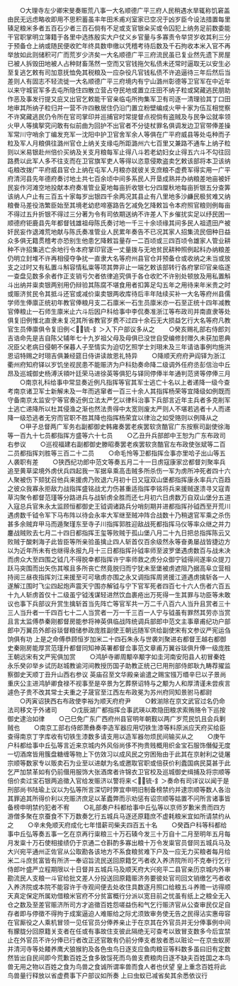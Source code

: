 <!-- { "loadSidebar": true } -->
　　○大理寺左少卿宋旻奏赈荒八事一大名顺德广平三府人民稍遇水旱辄称饥窘盖由民无远虑略收即用不思积蓄虽丰年田禾甫刈室家已空况于凶岁臣今设法措置每里辏足粮米多者五百石少者三百石倘有不足或支官银籴买或令囚犯上纳务足前数委能干官职掌明立簿籍于各里中选拣殷实大户仗义乡官量与多寡责令举贷岁收其利三分于预备仓上纳或随民便收贮年终具数申缴以凭稽考待后数及千石拘收本米入官不再举放如此则储积可广而荒岁少济矣一大名顺德广平三府流民虽已复业然先遗下房屋已被人拆毁田地被人占种财畜荡然一空而又官钱拖欠私债未还常时逼取无以安生必至复逃乞敕有司加意抚恤免其税粮及一应杂役凡官钱私债不许追逼待三年后然后当差则人有固志不轻流徙一大名顺德广平三府境内有宁山潞州彰德等卫官军在中近年以来守城官军多去屯所隐住四散立营占夺民地或置立庄田不纳子粒或窝藏逃民朋助作恶及事发行提又庇又出官乞敕能干官亲临屯所拘集军卫有司逐一清理验其丁口田地审其所纳子粒归并一营不许四散居住仍沿门置立粉壁编成火甲十家为伍互相觉察不许窝藏逃民仍令所在官司掌印并巡捕官时常提督点视倘有盗贼及与民争讼就率领火甲人等擒挐究问敢有似前曲为回护不出官者不分徒杖罪名俱调发边卫官带俸差操军常川守哨余丁编发充军一沈阳中护卫官舍军余人等俱在广平府威县等处屯种而子粒及军人月粮俱往潞州官仓上纳关支缘屯所距潞州六七百里又兼路不通车上纳子粒则以米易银赴州倍价买纳及关支月粮每军止得八斗若老幼妇女止得五六斗不勾往回路费以此军人多不往支而在卫官旗军吏人等得以恣意侵欺盗卖乞敕该部将本卫该纳屯粮改拨广平府威县官仓上纳在屯军人月粮亦就彼关支庶粮不虚费军得实用一广平府清河县先年德府奏讨地土共七百余顷中间多系民人开垦成熟并办纳粮差地亩被奸民妄作河滩空地投献本府奏准管业夏地每亩折收银七分四厘秋地每亩折银五分查筭该纳人户止有三百五十家每岁出银四千余两况其县止有八里地多沙鹻民极贫难又纳粮餋马差役浩繁臣始至其境老幼悲啼塞路告乞减免乞降敕旨令本府照官粮则例每亩不得过五升折银不得过三分著为令有司依期送纳不许差人下乡催扰实足以纾民困一顺德府钜鹿县先年都督钱雄祖母陈氏奏讨地一千三十余顷缘其间多民人祖遗田产被奸民妄作退滩荒地献与陈氏奏准管业人民累年奏告不已况其家人招集流民佃种日益众多俱无籍贯稽考亦恐别生他患乞降敕旨量存一二百顷或三四百顷令雄家人管业耕种不许招集逃亡余地行令本府掌印官逐一丈量拨与无地贫民耕种照例起科办纳粮差仍明立封堆不许再相侵夺争扰一直隶大名等府州县官仓并预备仓或收纳之未当或放支之过时又有私置斗斛容情私粜等项其弊非止一端乞敕该部转行各府掌印官亲临逐一查盘见数多余者作正支销亏欠者依律追究俱于各仓收贮不许别处顿放及用私置斛斗出纳并粜卖银两别用仍辩验其陈腐不堪食用者扣筭足勾五年之用待来年米贵之时或赈济贫民令其抵斗还官或减价粜卖银两收库待后丰年陆续买补一大名等府州县儒学师生俸廪正统初年教官俸粮月支二石廪米一石生员廪米亦一石至正统十四年减教官俸粮止一石师生廪米止六斗后因户科给事中李侃奏准浙江等布政司并南直隶等处俱复旧例惟北直隶未复况其所省教官岁费不过四十余石无大损益乞行大名等府凡教官生员俸廪俱令复旧例＜锍-釒＞入下户部议多从之
　　○癸亥赐礼部右侍郎刘吉诰命先是吉自陈父辅年七十九岁祖父母及母俱已没世自受编修封赠久未获加恩典况臣父老病日侵朝不保暮人子至情实为迫切乞照学士刘珝未及三年请诰事例均施洪恩诏特赐之时珝吉俱兼经筵日侍讲读故恩礼特异
　　○降顺天府府尹阎铎为浙江衢州府知府铎以岁饥坐视民患不能赈济为户科劾奏命降二级调外任府丞彭信治中丘昂及巡城御史杨溥沃頖叶廷荣马进徐英等俱犯与铎同停俸半年通判范贤等停俸三月
　　○南京礼科给事中常显奏近例凡指挥等官其军士逃亡十名以上者递降一级今查考南京诸卫军士新解未及一年而逃窜者一百三十余人其指挥杨荣等宜降级如例既而守备南京太监安宁等官奏近例立法太严乞以律科治事下兵部言近年主兵者多克削军士逃亡递降所以杜其侵渔之渐也然法贵得中太宽则废太严则人不堪若逃者十人而递降一级恐逃者无穷而官职不胜其降也指挥杨荣宜以律治之如受赂则以例降从之
　　○甲子总督两广军务右副都御史韩雍奏罢老疾罢软贪酷官广东按察司副使徐海等一百九十七员都指挥方盛等六十七员
　　○乙丑升兵部郎中王恕为广东布政司右参议
　　○巡视福建右副都御史滕昭奏罢老疾罢软贪酷官左布政使张斌等二百二员都指挥刘胜等三百二十二员
　　○命毛怜等卫都指挥佥事亦里哈子出山等五人袭职有差
　　○狭西纪功郎中范文等奏五月二十一日虏寇康家岔都督刘聚率兵追至黄草梁境外虏伏兵四起我一军据阜乘高击贼多所杀伤一军为虏所冲死者四十六人聚被伤下颏犹召他兵来援虏乃败退六月初十日又寇双山堡都指挥康永率兵六百趋之彼众我寡永拒敌力战指挥盛铭战尤力伤甚重适指挥李铭将兵来援贼遂溃寻又寇青草沟聚令都督范瑾等分路进兵与战斩虏全胜而还七月初六日虏数万自双山堡分五道入寇总兵官朱永太监顾恒都御史王钺调诸路兵分哨刻期并进都指挥孙钺西至开荒川遇虏数千钺令军下马布阵以待会永率大军继至贼冲阵合战数十乃稍退官军乘之杀伤甚多余贼弃甲马而遁聚瑾东至寺子川指挥郭胜迎敌战死都指挥马仪等率众继之并力鏖战贼败去七月二十四日都指挥王玺等败贼于孤山堡八月二十九日把总指挥陈云又败贼于酸剌海子此皆臣等所亲验虽擒止四人斩首仅百余级然永等奋勇屡战皆捷边方以为近年所未有也继得永报九月十三日都指挥孙钺率师至波罗堡遇虏数百与战未决而虏众大至四围之钺几不得脱幸都指挥许宁率师救之虏分众御宁钺得间遂率众提刀跃马突围而出矢伤其喉且多所丧亡然竟脱归而宁犹未至堡被虏遮阻乃据高阜立营相持阅三昼夜指挥刘江来援至可可墩虏亦围之永又调指挥周贤援江道遇虏擒斩各一人遂解江围时飞尘四起炮声震天宁围亦解钺与宁下官军死者四百七十六人伤者六百五十九人斩虏首仅十二级虽宁钺浅谋轻进然饮血裹疮出万死得一生其罪与功臣等未敢议也事下兵部议升赏生擒斩首当先阵亡等官军共一万二千八百六人当升且赏者三十三人当升者一千四百七十二人当赏者一万一千三百一人宁与钺虽有罪然其劳亦当赏且言太监傅恭秦刚都督房能参将神英俱临战阵统调兵部郎中范文主事章甫纪功户部郎中万翼员外郎谷琰督粮储参政庞胜副使王朝远随军供给副使宋有文参议严宪运刍饷俱有功  上是之命傅恭顾恒岁加米二十四石朱永与世袭刘聚进右都督王越右都御史秦刚房能厚赏范瑾升都督同知神英署都督佥事范文章甫万翼谷琰俱升俸一级庞胜王朝远宋有文严宪俱加赏
　　○鸿胪寺卿周颙卒颙字如圭河南安阳县人初冒秦姓永乐癸卯举乡试历赵城教谕河间教授历国子助教正统己巳用刑部侍郎耿九畴荐擢监察御史天顺丁丑升山西右参议  英庙召至文华殿亲谕遣之赐宝镪万缗辛巳以子景尚重庆公主进鸿胪卿食禄不视事至是卒景为乞葬祭诏特与之颙为人和厚清谨未尝疾言遽色子贵不改其常士夫重之子晟官至江西左布政冕为苏州府同知景驸马都尉
　　○丙寅诏狭西右布政使李裕为顺天府府尹
　　○敕湔除在京文武官过名仍命法司移文于外诸司
　　○戊辰湖广都指挥佥事武瑛以欺隐田粮求索贿赂令下巡按御史逮治如律
　　○己巳免广东广西府州县官明年朝觐以两广岁荒民饥且会兵剿贼也
　　○南京工部右侍郎萧彝奏李造军器应用切铁生漆等料原派应天府买给臣查得南京丁字库收有切铁生漆数多请支用以造军器勿烦民间输买从之
　　○庚午户科都给事中丘弘等言近来京城内外风俗尚侈不拘贵贱概用织金宝石服饰僭儗无度一切酒席皆用簇盘糖缠等物上下仿效习以成风民之穷困殆由于此其在京射利之徒屠宗顺等数家专以贩卖石为业至以进献为名或邀取官职或倍获价利蠹国病民莫甚于此乞严加禁革如有仍前僣用服饰大张酒席者许锦衣卫官校及巡城御史缉捕及将宗顺等倍价卖过宝石银两追徵入官给发赈济以警将来＜锍-釒＞奏命有司详议以闻于是刑部尚书陆瑜上议以为弘等所言深切时弊宜申明旧制备榜禁约并逮宗顺等数人各治其罪追其所得价利以充赈济庶足以革蠹弊而示劝惩有诏宗顺等姑置不问所言诸事皆备榜申明禁约犯者不宥
　　○礼部奏户科都给事中丘弘等以京师岁歉米贵而四方游僧多聚在京蚕食不下万数奏乞行五城兵马逐还原籍庶不虚耗粮米宜如所请禁约从之
　　○辛未免顺天府成化七年惜薪司柴夫四百五十名
　　○癸酉户科等科都给事中丘弘等奏五事一乞在京再行粜粮三十万石辏今发三十万自十二月至明年五月每月发粜十万石使相接绩仍于京通二仓斟酌多寡出粮十万令发粜官员督同五城兵马及大兴宛平通州正佐官从公取勘各该地方不系食粮贫难下户及一应无力买粮者每月给米二斗庶贫富皆有所济一奉诏旨流民送回原籍乞丐者收入养济院所司不克奉行乞行侍郎叶盛严立程期限以十日督并五城兵马及顺天府大兴宛平二县官亲历京城内外审勘流民人支粮一斗官给批文差人分投送回原籍赈济务要彼处官司回文销缴乞丐者收入养济院或本院不能容许于寺观间便去处收住具数逐月照口给粮五斗养赡一访得顺天真定保定所属劝借粮米官府不分贫富概行分派以宽目前之忧虽有纸上之粮全无入仓之数及至差官赈济所司方才追徵百姓怨嗟益伤和气乞行赈济官从公查审民仅足自存者即与停徵不得拘于成案逼迫人难赈给之际尤须致审务使无告之民得沾实惠毋容在官厮役之人乘机冒领一见任官员分俸养亲止于在京其在外官员并无分俸事例中间有朦胧分回原籍关支者在任或有事故住支彼此隔绝无可查考以致冒支数多今后宜禁止在外官员不许分俸已行者改正还官敢有仍前分俸支者放者悉以赃论一在京虫蚁房并清河寺等处餧养鹰犬狼猴豹及各色虫鸟日逐支应鱼肉粮豆等料数多虽曰旧有定数然皆出自民间即今荒歉百姓乏食多致馁死而鸟兽支费粮肉日逐不缺夫百姓国之本鸟兽无用之物以百姓之食为鸟兽之食诚所谓率兽而食人者也伏望  皇上重念百姓将此鸟兽量行释放以省虚费事下户部议如所奏  上曰虫蚁已减省矣其余悉依议行
